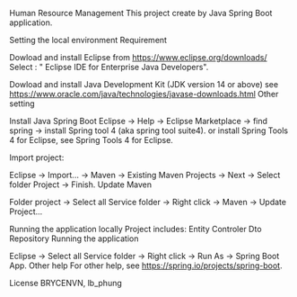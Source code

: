 Human Resource Management
This project create by Java Spring Boot application.

Setting the local environment
Requirement

Dowload and install Eclipse from https://www.eclipse.org/downloads/
Select : " Eclipse IDE for Enterprise Java Developers".

Dowload and install Java Development Kit (JDK version 14 or above) see https://www.oracle.com/java/technologies/javase-downloads.html
Other setting

Install Java Spring Boot
Eclipse -> Help -> Eclipse Marketplace -> find spring -> install Spring tool 4 (aka spring tool suite4). or install Spring Tools 4 for Eclipse, see Spring Tools 4 for Eclipse.

Import project:

Eclipse -> Import... -> Maven -> Existing Maven Projects -> Next -> Select folder Project -> Finish.
Update Maven

Folder project -> Select all Service folder -> Right click -> Maven -> Update Project...

Running the application locally
Project includes:
Entity
Controler
Dto
Repository
Running the application

Eclipse -> Select all Service folder -> Right click -> Run As -> Spring Boot App.
Other help
For other help, see https://spring.io/projects/spring-boot.

License
BRYCENVN, lb_phung
